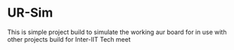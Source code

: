 # UR-Sim
This is simple project build to simulate the working aur board for in use with other projects build for Inter-IIT Tech meet
